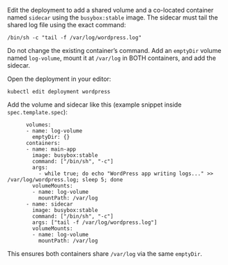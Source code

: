Edit the deployment to add a shared volume and a co-located container named `sidecar` using the `busybox:stable` image. The sidecar must tail the shared log file using the exact command:

`/bin/sh -c "tail -f /var/log/wordpress.log"`

Do not change the existing container’s command. Add an `emptyDir` volume named `log-volume`, mount it at `/var/log` in BOTH containers, and add the sidecar.

Open the deployment in your editor:

`kubectl edit deployment wordpress`

Add the volume and sidecar like this (example snippet inside `spec.template.spec`):

```
      volumes:
      - name: log-volume
        emptyDir: {}
      containers:
      - name: main-app
        image: busybox:stable
        command: ["/bin/sh", "-c"]
        args:
          - while true; do echo "WordPress app writing logs..." >> /var/log/wordpress.log; sleep 5; done
        volumeMounts:
        - name: log-volume
          mountPath: /var/log
      - name: sidecar
        image: busybox:stable
        command: ["/bin/sh", "-c"]
        args: ["tail -f /var/log/wordpress.log"]
        volumeMounts:
        - name: log-volume
          mountPath: /var/log
```

This ensures both containers share `/var/log` via the same `emptyDir`.
